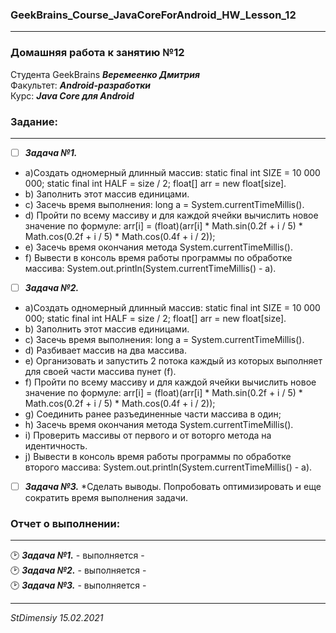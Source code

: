 ### GeekBrains_Course_JavaCoreForAndroid_HW_Lesson_12
---
### Домашняя работа к занятию №12
Студента GeekBrains ***Веремеенко Дмитрия***    
Факультет: ***Android-разработки***    
Курс: ***Java Core для Android***    
### Задание:
---
- [ ] ***Задача №1.***     
- a)Создать одномерный длинный массив: static final int SIZE = 10 000 000; static final int HALF = size / 2; float[] arr = new float[size].
- b) Заполнить этот массив единицами.
- с) Засечь время выполнения: long a = System.currentTimeMillis().
- d) Пройти по всему массиву и для каждой ячейки вычислить новое значение по формуле: arr[i] = (float)(arr[i] * Math.sin(0.2f + i / 5) * Math.cos(0.2f + i / 5) * Math.cos(0.4f + i / 2));
- e) Засечь время окончания метода System.currentTimeMillis().
- f) Вывести в консоль время работы программы по обработке массива: System.out.println(System.currentTimeMillis() - a).

                         
- [ ] ***Задача №2.***
- a)Создать одномерный длинный массив: static final int SIZE = 10 000 000; static final int HALF = size / 2; float[] arr = new float[size].  
- b) Заполнить этот массив единицами.
- с) Засечь время выполнения: long a = System.currentTimeMillis().
- d) Разбивает массив на два массива.
- e) Организовать и запустить 2 потока каждый из которых выполняет для своей части массива пунет (f).
- f) Пройти по всему массиву и для каждой ячейки вычислить новое значение по формуле: arr[i] = (float)(arr[i] * Math.sin(0.2f + i / 5) * Math.cos(0.2f + i / 5) * Math.cos(0.4f + i / 2));
- g) Соединить ранее разъединенные части массива в один;
- h) Засечь время окончания метода System.currentTimeMillis().
- i) Проверить массивы от первого и от воторго метода на идентичность.
- j) Вывести в консоль время работы программы по обработке второго массива: System.out.println(System.currentTimeMillis() - a).                         
                         
- [ ] ***Задача №3.***	*Сделать выводы. Попробовать оптимизировать и еще сократить время выполнения задачи.
   
     
### Отчет о выполнении:
---    
:clock2: ***Задача №1.***	 - выполняется -    
:clock2: ***Задача №2.***	 - выполняется -     
:clock2: ***Задача №3.***	 - выполняется -   
  
      
---   

*StDimensiy 15.02.2021*
